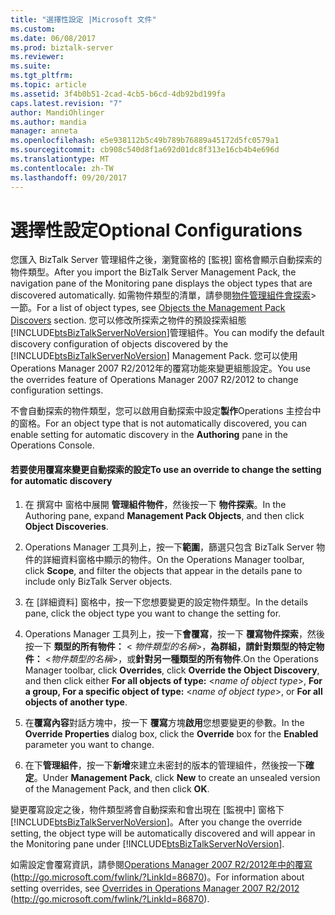 ```yaml
---
title: "選擇性設定 |Microsoft 文件"
ms.custom: 
ms.date: 06/08/2017
ms.prod: biztalk-server
ms.reviewer: 
ms.suite: 
ms.tgt_pltfrm: 
ms.topic: article
ms.assetid: 3f4b0b51-2cad-4cb5-b6cd-4db92bd199fa
caps.latest.revision: "7"
author: MandiOhlinger
ms.author: mandia
manager: anneta
ms.openlocfilehash: e5e938112b5c49b789b76889a45172d5fc0579a1
ms.sourcegitcommit: cb908c540d8f1a692d01dc8f313e16cb4b4e696d
ms.translationtype: MT
ms.contentlocale: zh-TW
ms.lasthandoff: 09/20/2017
---
```

# <a name="optional-configurations"></a><span data-ttu-id="86d27-102">選擇性設定</span><span class="sxs-lookup"><span data-stu-id="86d27-102">Optional Configurations</span></span>
<span data-ttu-id="86d27-103">您匯入 BizTalk Server 管理組件之後，瀏覽窗格的 [監視] 窗格會顯示自動探索的物件類型。</span><span class="sxs-lookup"><span data-stu-id="86d27-103">After you import the BizTalk Server Management Pack, the navigation pane of the Monitoring pane displays the object types that are discovered automatically.</span></span> <span data-ttu-id="86d27-104">如需物件類型的清單，請參閱[物件管理組件會探索](../technical-guides/objects-the-management-pack-discovers.md)> 一節。</span><span class="sxs-lookup"><span data-stu-id="86d27-104">For a list of object types, see [Objects the Management Pack Discovers](../technical-guides/objects-the-management-pack-discovers.md) section.</span></span> <span data-ttu-id="86d27-105">您可以修改所探索之物件的預設探索組態[!INCLUDE[btsBizTalkServerNoVersion](../includes/btsbiztalkservernoversion-md.md)]管理組件。</span><span class="sxs-lookup"><span data-stu-id="86d27-105">You can modify the default discovery configuration of objects discovered by the [!INCLUDE[btsBizTalkServerNoVersion](../includes/btsbiztalkservernoversion-md.md)] Management Pack.</span></span> <span data-ttu-id="86d27-106">您可以使用 Operations Manager 2007 R2/2012年的覆寫功能來變更組態設定。</span><span class="sxs-lookup"><span data-stu-id="86d27-106">You use the overrides feature of Operations Manager 2007 R2/2012 to change configuration settings.</span></span>  
  
 <span data-ttu-id="86d27-107">不會自動探索的物件類型，您可以啟用自動探索中設定**製作**Operations 主控台中的窗格。</span><span class="sxs-lookup"><span data-stu-id="86d27-107">For an object type that is not automatically discovered, you can enable setting for automatic discovery in the **Authoring** pane in the Operations Console.</span></span>  
  
#### <a name="to-use-an-override-to-change-the-setting-for-automatic-discovery"></a><span data-ttu-id="86d27-108">若要使用覆寫來變更自動探索的設定</span><span class="sxs-lookup"><span data-stu-id="86d27-108">To use an override to change the setting for automatic discovery</span></span>  
  
1.  <span data-ttu-id="86d27-109">在 撰寫中 窗格中展開 **管理組件物件**，然後按一下 **物件探索**。</span><span class="sxs-lookup"><span data-stu-id="86d27-109">In the Authoring pane, expand **Management Pack Objects**, and then click **Object Discoveries**.</span></span>  
  
2.  <span data-ttu-id="86d27-110">Operations Manager 工具列上，按一下**範圍**，篩選只包含 BizTalk Server 物件的詳細資料窗格中顯示的物件。</span><span class="sxs-lookup"><span data-stu-id="86d27-110">On the Operations Manager toolbar, click **Scope**, and filter the objects that appear in the details pane to include only BizTalk Server objects.</span></span>  
  
3.  <span data-ttu-id="86d27-111">在 [詳細資料] 窗格中，按一下您想要變更的設定物件類型。</span><span class="sxs-lookup"><span data-stu-id="86d27-111">In the details pane, click the object type you want to change the setting for.</span></span>  
  
4.  <span data-ttu-id="86d27-112">Operations Manager 工具列上，按一下**會覆寫**，按一下 **覆寫物件探索**，然後按一下 **類型的所有物件：** \< *物件類型的名稱*>，**為群組，請針對類型的特定物件：** \<*物件類型的名稱*>，或**針對另一種類型的所有物件**.</span><span class="sxs-lookup"><span data-stu-id="86d27-112">On the Operations Manager toolbar, click **Overrides**, click **Override the Object Discovery**, and then click either **For all objects of type:** \<*name of object type*>, **For a group, For a specific object of type:** \<*name of object type*>, or **For all objects of another type**.</span></span>  
  
5.  <span data-ttu-id="86d27-113">在**覆寫內容**對話方塊中，按一下 **覆寫**方塊**啟用**您想要變更的參數。</span><span class="sxs-lookup"><span data-stu-id="86d27-113">In the **Override Properties** dialog box, click the **Override** box for the **Enabled** parameter you want to change.</span></span>  
  
6.  <span data-ttu-id="86d27-114">在下**管理組件**，按一下**新增**來建立未密封的版本的管理組件，然後按一下**確定**。</span><span class="sxs-lookup"><span data-stu-id="86d27-114">Under **Management Pack**, click **New** to create an unsealed version of the Management Pack, and then click **OK**.</span></span>  
  
 <span data-ttu-id="86d27-115">變更覆寫設定之後，物件類型將會自動探索和會出現在 [監視中] 窗格下[!INCLUDE[btsBizTalkServerNoVersion](../includes/btsbiztalkservernoversion-md.md)]。</span><span class="sxs-lookup"><span data-stu-id="86d27-115">After you change the override setting, the object type will be automatically discovered and will appear in the Monitoring pane under [!INCLUDE[btsBizTalkServerNoVersion](../includes/btsbiztalkservernoversion-md.md)].</span></span>  
  
 <span data-ttu-id="86d27-116">如需設定會覆寫資訊，請參閱[Operations Manager 2007 R2/2012年中的覆寫](http://go.microsoft.com/fwlink/?LinkId=86870)(http://go.microsoft.com/fwlink/?LinkId=86870)。</span><span class="sxs-lookup"><span data-stu-id="86d27-116">For information about setting overrides, see [Overrides in Operations Manager 2007 R2/2012](http://go.microsoft.com/fwlink/?LinkId=86870) (http://go.microsoft.com/fwlink/?LinkId=86870).</span></span>